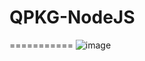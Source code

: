 QPKG-NodeJS
===========

===========
![image](https://github.com/yutin1987/QPKG-NodeJS/raw/master/icon/nodejs_640x400.png)
